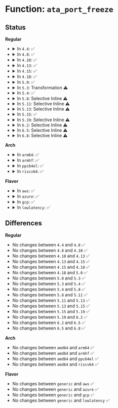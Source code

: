 # Function: <code>ata_port_freeze</code>

## Status
<b>Regular</b>
<ul>
<li>
<details>
<summary>In <code>4.4</code>: ✅</summary>

```c
int ata_port_freeze(struct ata_port *ap);
```

**Collision:** Unique Global

**Inline:** No

**Transformation:** False

**Instances:**

```
In drivers/ata/libata-eh.c (ffffffff815d5b00)
Location: drivers/ata/libata-eh.c:1151
Inline: False
Direct callers:
  - drivers/ata/libata-core.c:ata_exec_internal_sg
  - drivers/ata/libata-eh.c:ata_eh_fastdrain_timerfn
  - drivers/ata/libata-eh.c:ata_scsi_port_error_handler
  - drivers/ata/libata-sff.c:ata_hsm_qc_complete
  - drivers/ata/libata-acpi.c:ata_acpi_handle_hotplug
```
**Symbols:**

```
ffffffff815d5b00-ffffffff815d5b43: ata_port_freeze (STB_GLOBAL)
```
</details>
</li>
<li>
<details>
<summary>In <code>4.8</code>: ✅</summary>

```c
int ata_port_freeze(struct ata_port *ap);
```

**Collision:** Unique Global

**Inline:** No

**Transformation:** False

**Instances:**

```
In drivers/ata/libata-eh.c (ffffffff8162f560)
Location: drivers/ata/libata-eh.c:1151
Inline: False
Direct callers:
  - drivers/ata/libata-core.c:ata_exec_internal_sg
  - drivers/ata/libata-eh.c:ata_eh_fastdrain_timerfn
  - drivers/ata/libata-eh.c:ata_scsi_port_error_handler
  - drivers/ata/libata-sff.c:ata_hsm_qc_complete
  - drivers/ata/libata-acpi.c:ata_acpi_handle_hotplug
```
**Symbols:**

```
ffffffff8162f560-ffffffff8162f5a3: ata_port_freeze (STB_GLOBAL)
```
</details>
</li>
<li>
<details>
<summary>In <code>4.10</code>: ✅</summary>

```c
int ata_port_freeze(struct ata_port *ap);
```

**Collision:** Unique Global

**Inline:** No

**Transformation:** False

**Instances:**

```
In drivers/ata/libata-eh.c (ffffffff816606b0)
Location: drivers/ata/libata-eh.c:1151
Inline: False
Direct callers:
  - drivers/ata/libata-core.c:ata_exec_internal_sg
  - drivers/ata/libata-eh.c:ata_eh_fastdrain_timerfn
  - drivers/ata/libata-eh.c:ata_scsi_port_error_handler
  - drivers/ata/libata-sff.c:ata_hsm_qc_complete
  - drivers/ata/libata-acpi.c:ata_acpi_handle_hotplug
```
**Symbols:**

```
ffffffff816606b0-ffffffff816606f3: ata_port_freeze (STB_GLOBAL)
```
</details>
</li>
<li>
<details>
<summary>In <code>4.13</code>: ✅</summary>

```c
int ata_port_freeze(struct ata_port *ap);
```

**Collision:** Unique Global

**Inline:** No

**Transformation:** False

**Instances:**

```
In drivers/ata/libata-eh.c (ffffffff816756e0)
Location: drivers/ata/libata-eh.c:1152
Inline: False
Direct callers:
  - drivers/ata/libata-core.c:ata_exec_internal_sg
  - drivers/ata/libata-eh.c:ata_eh_fastdrain_timerfn
  - drivers/ata/libata-eh.c:ata_scsi_port_error_handler
  - drivers/ata/libata-sff.c:ata_hsm_qc_complete
  - drivers/ata/libata-acpi.c:ata_acpi_handle_hotplug
```
**Symbols:**

```
ffffffff816756e0-ffffffff81675714: ata_port_freeze (STB_GLOBAL)
```
</details>
</li>
<li>
<details>
<summary>In <code>4.15</code>: ✅</summary>

```c
int ata_port_freeze(struct ata_port *ap);
```

**Collision:** Unique Global

**Inline:** No

**Transformation:** False

**Instances:**

```
In drivers/ata/libata-eh.c (ffffffff816ded40)
Location: drivers/ata/libata-eh.c:1150
Inline: False
Direct callers:
  - drivers/ata/libata-core.c:ata_exec_internal_sg
  - drivers/ata/libata-eh.c:ata_eh_fastdrain_timerfn
  - drivers/ata/libata-eh.c:ata_scsi_port_error_handler
  - drivers/ata/libata-sff.c:ata_hsm_qc_complete
  - drivers/ata/libata-acpi.c:ata_acpi_handle_hotplug
```
**Symbols:**

```
ffffffff816ded40-ffffffff816ded74: ata_port_freeze (STB_GLOBAL)
```
</details>
</li>
<li>
<details>
<summary>In <code>4.18</code>: ✅</summary>

```c
int ata_port_freeze(struct ata_port *ap);
```

**Collision:** Unique Global

**Inline:** No

**Transformation:** False

**Instances:**

```
In drivers/ata/libata-eh.c (ffffffff8171b550)
Location: drivers/ata/libata-eh.c:1101
Inline: False
Direct callers:
  - drivers/ata/libata-core.c:ata_exec_internal_sg
  - drivers/ata/libata-eh.c:ata_eh_fastdrain_timerfn
  - drivers/ata/libata-eh.c:ata_scsi_port_error_handler
  - drivers/ata/libata-sff.c:ata_hsm_qc_complete
  - drivers/ata/libata-acpi.c:ata_acpi_handle_hotplug
```
**Symbols:**

```
ffffffff8171b550-ffffffff8171b584: ata_port_freeze (STB_GLOBAL)
```
</details>
</li>
<li>
<details>
<summary>In <code>5.0</code>: ✅</summary>

```c
int ata_port_freeze(struct ata_port *ap);
```

**Collision:** Unique Global

**Inline:** No

**Transformation:** False

**Instances:**

```
In drivers/ata/libata-eh.c (ffffffff8173de20)
Location: drivers/ata/libata-eh.c:1097
Inline: False
Direct callers:
  - drivers/ata/libata-core.c:ata_exec_internal_sg
  - drivers/ata/libata-eh.c:ata_eh_fastdrain_timerfn
  - drivers/ata/libata-eh.c:ata_scsi_port_error_handler
  - drivers/ata/libata-sff.c:ata_hsm_qc_complete
  - drivers/ata/libata-acpi.c:ata_acpi_handle_hotplug
```
**Symbols:**

```
ffffffff8173de20-ffffffff8173de54: ata_port_freeze (STB_GLOBAL)
```
</details>
</li>
<li>
<details>
<summary>In <code>5.3</code>: Transformation ⚠️</summary>

```c
int ata_port_freeze(struct ata_port *ap);
```

**Collision:** Unique Global

**Inline:** No

**Transformation:** True

**Instances:**

```
In drivers/ata/libata-eh.c (0)
Location: drivers/ata/libata-eh.c:1080
Inline: False
Direct callers:
  - drivers/ata/libata-core.c:ata_exec_internal_sg
  - drivers/ata/libata-eh.c:ata_eh_fastdrain_timerfn
  - drivers/ata/libata-eh.c:ata_scsi_port_error_handler
  - drivers/ata/libata-sff.c:ata_hsm_qc_complete
  - drivers/ata/libata-acpi.c:ata_acpi_handle_hotplug
```
**Symbols:**

```
ffffffff8177deb0-ffffffff8177dec3: ata_port_freeze.cold (STB_LOCAL)
ffffffff81779980-ffffffff817799b6: ata_port_freeze (STB_GLOBAL)
```
</details>
</li>
<li>
<details>
<summary>In <code>5.4</code>: ✅</summary>

```c
int ata_port_freeze(struct ata_port *ap);
```

**Collision:** Unique Global

**Inline:** No

**Transformation:** False

**Instances:**

```
In drivers/ata/libata-eh.c (ffffffff8179d7e0)
Location: drivers/ata/libata-eh.c:1080
Inline: False
Direct callers:
  - drivers/ata/libata-core.c:ata_exec_internal_sg
  - drivers/ata/libata-eh.c:ata_eh_fastdrain_timerfn
  - drivers/ata/libata-eh.c:ata_scsi_port_error_handler
  - drivers/ata/libata-sff.c:ata_hsm_qc_complete
  - drivers/ata/libata-acpi.c:ata_acpi_handle_hotplug
```
**Symbols:**

```
ffffffff8179d7e0-ffffffff8179d816: ata_port_freeze (STB_GLOBAL)
```
</details>
</li>
<li>
<details>
<summary>In <code>5.8</code>: Selective Inline ⚠️</summary>

```c
int ata_port_freeze(struct ata_port *ap);
```

**Collision:** Unique Global

**Inline:** Selective

**Transformation:** False

**Instances:**

```
In drivers/ata/libata-eh.c (ffffffff818624d7)
Location: drivers/ata/libata-eh.c:1082
Inline: True
Inline callers:
  - drivers/ata/libata-eh.c:ata_eh_fastdrain_timerfn
  - drivers/ata/libata-eh.c:ata_eh_unload
Direct callers:
  - drivers/ata/libata-core.c:ata_exec_internal_sg
  - drivers/ata/libata-sff.c:ata_hsm_qc_complete
  - drivers/ata/libata-acpi.c:ata_acpi_handle_hotplug
```
**Symbols:**

```
ffffffff818612a0-ffffffff818612d8: ata_port_freeze (STB_GLOBAL)
```
</details>
</li>
<li>
<details>
<summary>In <code>5.11</code>: Selective Inline ⚠️</summary>

```c
int ata_port_freeze(struct ata_port *ap);
```

**Collision:** Unique Global

**Inline:** Selective

**Transformation:** False

**Instances:**

```
In drivers/ata/libata-eh.c (ffffffff818712e7)
Location: drivers/ata/libata-eh.c:1082
Inline: True
Inline callers:
  - drivers/ata/libata-eh.c:ata_eh_fastdrain_timerfn
  - drivers/ata/libata-eh.c:ata_eh_unload
Direct callers:
  - drivers/ata/libata-core.c:ata_exec_internal_sg
  - drivers/ata/libata-sff.c:ata_hsm_qc_complete
  - drivers/ata/libata-acpi.c:ata_acpi_handle_hotplug
```
**Symbols:**

```
ffffffff818700c0-ffffffff818700f8: ata_port_freeze (STB_GLOBAL)
```
</details>
</li>
<li>
<details>
<summary>In <code>5.13</code>: Selective Inline ⚠️</summary>

```c
int ata_port_freeze(struct ata_port *ap);
```

**Collision:** Unique Global

**Inline:** Selective

**Transformation:** False

**Instances:**

```
In drivers/ata/libata-eh.c (ffffffff818539d7)
Location: drivers/ata/libata-eh.c:1082
Inline: True
Inline callers:
  - drivers/ata/libata-eh.c:ata_eh_fastdrain_timerfn
  - drivers/ata/libata-eh.c:ata_scsi_port_error_handler
Direct callers:
  - drivers/ata/libata-core.c:ata_exec_internal_sg
  - drivers/ata/libata-sff.c:ata_hsm_qc_complete
  - drivers/ata/libata-acpi.c:ata_acpi_handle_hotplug
```
**Symbols:**

```
ffffffff818528d0-ffffffff81852908: ata_port_freeze (STB_GLOBAL)
```
</details>
</li>
<li>
<details>
<summary>In <code>5.15</code>: ✅</summary>

```c
int ata_port_freeze(struct ata_port *ap);
```

**Collision:** Unique Global

**Inline:** No

**Transformation:** False

**Instances:**

```
In drivers/ata/libata-eh.c (ffffffff818e0e80)
Location: drivers/ata/libata-eh.c:1090
Inline: False
Direct callers:
  - drivers/ata/libata-core.c:ata_exec_internal_sg
  - drivers/ata/libata-eh.c:ata_eh_fastdrain_timerfn
  - drivers/ata/libata-eh.c:ata_scsi_port_error_handler
  - drivers/ata/libata-sff.c:ata_hsm_qc_complete
  - drivers/ata/libata-acpi.c:ata_acpi_handle_hotplug
```
**Symbols:**

```
ffffffff818e0e80-ffffffff818e0ec9: ata_port_freeze (STB_GLOBAL)
```
</details>
</li>
<li>
<details>
<summary>In <code>5.19</code>: Selective Inline ⚠️</summary>

```c
int ata_port_freeze(struct ata_port *ap);
```

**Collision:** Unique Global

**Inline:** Selective

**Transformation:** False

**Instances:**

```
In drivers/ata/libata-eh.c (ffffffff81a32c31)
Location: drivers/ata/libata-eh.c:1087
Inline: True
Inline callers:
  - drivers/ata/libata-eh.c:ata_eh_fastdrain_timerfn
  - drivers/ata/libata-eh.c:ata_scsi_port_error_handler
Direct callers:
  - drivers/ata/libata-core.c:ata_exec_internal_sg
  - drivers/ata/libata-sff.c:ata_hsm_qc_complete
  - drivers/ata/libata-acpi.c:ata_acpi_handle_hotplug
```
**Symbols:**

```
ffffffff81a31d00-ffffffff81a31d3f: ata_port_freeze (STB_GLOBAL)
```
</details>
</li>
<li>
<details>
<summary>In <code>6.2</code>: Selective Inline ⚠️</summary>

```c
int ata_port_freeze(struct ata_port *ap);
```

**Collision:** Unique Global

**Inline:** Selective

**Transformation:** False

**Instances:**

```
In drivers/ata/libata-eh.c (ffffffff81bb732e)
Location: drivers/ata/libata-eh.c:1089
Inline: True
Inline callers:
  - drivers/ata/libata-eh.c:ata_eh_fastdrain_timerfn
  - drivers/ata/libata-eh.c:ata_scsi_port_error_handler
Direct callers:
  - drivers/ata/libata-core.c:ata_exec_internal_sg
  - drivers/ata/libata-sff.c:ata_hsm_qc_complete
  - drivers/ata/libata-acpi.c:ata_acpi_handle_hotplug
```
**Symbols:**

```
ffffffff81bb6330-ffffffff81bb636f: ata_port_freeze (STB_GLOBAL)
```
</details>
</li>
<li>
<details>
<summary>In <code>6.5</code>: Selective Inline ⚠️</summary>

```c
int ata_port_freeze(struct ata_port *ap);
```

**Collision:** Unique Global

**Inline:** Selective

**Transformation:** False

**Instances:**

```
In drivers/ata/libata-eh.c (ffffffff81c0e93e)
Location: drivers/ata/libata-eh.c:1092
Inline: True
Inline callers:
  - drivers/ata/libata-eh.c:ata_eh_fastdrain_timerfn
  - drivers/ata/libata-eh.c:ata_scsi_port_error_handler
Direct callers:
  - drivers/ata/libata-core.c:ata_exec_internal_sg
  - drivers/ata/libata-sff.c:ata_hsm_qc_complete
  - drivers/ata/libata-acpi.c:ata_acpi_handle_hotplug
```
**Symbols:**

```
ffffffff81c0d6d0-ffffffff81c0d70f: ata_port_freeze (STB_GLOBAL)
```
</details>
</li>
<li>
<details>
<summary>In <code>6.8</code>: Selective Inline ⚠️</summary>

```c
int ata_port_freeze(struct ata_port *ap);
```

**Collision:** Unique Global

**Inline:** Selective

**Transformation:** False

**Instances:**

```
In drivers/ata/libata-eh.c (ffffffff81c63acb)
Location: drivers/ata/libata-eh.c:1106
Inline: True
Inline callers:
  - drivers/ata/libata-eh.c:ata_eh_fastdrain_timerfn
  - drivers/ata/libata-eh.c:ata_eh_unload
Direct callers:
  - drivers/ata/libata-core.c:ata_exec_internal_sg
  - drivers/ata/libata-sff.c:ata_hsm_qc_complete
  - drivers/ata/libata-acpi.c:ata_acpi_handle_hotplug
```
**Symbols:**

```
ffffffff81c62700-ffffffff81c6272a: ata_port_freeze (STB_GLOBAL)
```
</details>
</li>
</ul>
<b>Arch</b>
<ul>
<li>
<details>
<summary>In <code>arm64</code>: ✅</summary>

```c
int ata_port_freeze(struct ata_port *ap);
```

**Collision:** Unique Global

**Inline:** No

**Transformation:** False

**Instances:**

```
In drivers/ata/libata-eh.c (ffff8000109a8bb8)
Location: drivers/ata/libata-eh.c:1080
Inline: False
Direct callers:
  - drivers/ata/libata-core.c:ata_exec_internal_sg
  - drivers/ata/libata-eh.c:ata_eh_fastdrain_timerfn
  - drivers/ata/libata-eh.c:ata_scsi_port_error_handler
  - drivers/ata/libata-sff.c:ata_hsm_qc_complete
  - drivers/ata/libata-acpi.c:ata_acpi_handle_hotplug
  - drivers/ata/libahci.c:ahci_port_suspend
  - drivers/ata/libahci.c:ahci_handle_port_interrupt
  - drivers/ata/libahci.c:ahci_error_intr
```
**Symbols:**

```
ffff8000109a8bb8-ffff8000109a8c20: ata_port_freeze (STB_GLOBAL)
```
</details>
</li>
<li>
<details>
<summary>In <code>armhf</code>: ✅</summary>

```c
int ata_port_freeze(struct ata_port *ap);
```

**Collision:** Unique Global

**Inline:** No

**Transformation:** False

**Instances:**

```
In drivers/ata/libata-eh.c (c0a788fc)
Location: drivers/ata/libata-eh.c:1080
Inline: False
Direct callers:
  - drivers/ata/libata-core.c:ata_exec_internal_sg
  - drivers/ata/libata-eh.c:ata_eh_fastdrain_timerfn
  - drivers/ata/libata-eh.c:ata_scsi_port_error_handler
  - drivers/ata/libata-sff.c:ata_hsm_qc_complete
  - drivers/ata/libahci.c:ahci_port_suspend
  - drivers/ata/libahci.c:ahci_handle_port_interrupt
  - drivers/ata/libahci.c:ahci_error_intr
```
**Symbols:**

```
c0a788fc-c0a78954: ata_port_freeze (STB_GLOBAL)
```
</details>
</li>
<li>
<details>
<summary>In <code>ppc64el</code>: ✅</summary>

```c
int ata_port_freeze(struct ata_port *ap);
```

**Collision:** Unique Global

**Inline:** No

**Transformation:** False

**Instances:**

```
In drivers/ata/libata-eh.c (c000000000a6f450)
Location: drivers/ata/libata-eh.c:1080
Inline: False
Direct callers:
  - drivers/ata/libata-core.c:ata_exec_internal_sg
  - drivers/ata/libata-eh.c:ata_eh_fastdrain_timerfn
  - drivers/ata/libata-eh.c:ata_scsi_port_error_handler
  - drivers/ata/libata-sff.c:ata_hsm_qc_complete
```
**Symbols:**

```
c000000000a6f450-c000000000a6f4a8: ata_port_freeze (STB_GLOBAL)
```
</details>
</li>
<li>
<details>
<summary>In <code>riscv64</code>: ✅</summary>

```c
int ata_port_freeze(struct ata_port *ap);
```

**Collision:** Unique Global

**Inline:** No

**Transformation:** False

**Instances:**

```
In drivers/ata/libata-eh.c (ffffffe000606d92)
Location: drivers/ata/libata-eh.c:1080
Inline: False
Direct callers:
  - drivers/ata/libata-core.c:ata_exec_internal_sg
  - drivers/ata/libata-eh.c:ata_eh_fastdrain_timerfn
  - drivers/ata/libata-eh.c:ata_scsi_port_error_handler
  - drivers/ata/libata-sff.c:ata_hsm_qc_complete
```
**Symbols:**

```
ffffffe000606d92-ffffffe000606dd2: ata_port_freeze (STB_GLOBAL)
```
</details>
</li>
</ul>
<b>Flavor</b>
<ul>
<li>
<details>
<summary>In <code>aws</code>: ✅</summary>

```c
int ata_port_freeze(struct ata_port *ap);
```

**Collision:** Unique Global

**Inline:** No

**Transformation:** False

**Instances:**

```
In drivers/ata/libata-eh.c (ffffffff817628d0)
Location: drivers/ata/libata-eh.c:1080
Inline: False
Direct callers:
  - drivers/ata/libata-core.c:ata_exec_internal_sg
  - drivers/ata/libata-eh.c:ata_eh_fastdrain_timerfn
  - drivers/ata/libata-eh.c:ata_scsi_port_error_handler
  - drivers/ata/libata-sff.c:ata_hsm_qc_complete
  - drivers/ata/libata-acpi.c:ata_acpi_handle_hotplug
```
**Symbols:**

```
ffffffff817628d0-ffffffff81762906: ata_port_freeze (STB_GLOBAL)
```
</details>
</li>
<li>
<details>
<summary>In <code>azure</code>: ✅</summary>

```c
int ata_port_freeze(struct ata_port *ap);
```

**Collision:** Unique Global

**Inline:** No

**Transformation:** False

**Instances:**

```
In drivers/ata/libata-eh.c (ffffffff81742730)
Location: drivers/ata/libata-eh.c:1080
Inline: False
Direct callers:
  - drivers/ata/libata-core.c:ata_exec_internal_sg
  - drivers/ata/libata-eh.c:ata_eh_fastdrain_timerfn
  - drivers/ata/libata-eh.c:ata_scsi_port_error_handler
  - drivers/ata/libata-sff.c:ata_hsm_qc_complete
  - drivers/ata/libata-acpi.c:ata_acpi_handle_hotplug
```
**Symbols:**

```
ffffffff81742730-ffffffff81742766: ata_port_freeze (STB_GLOBAL)
```
</details>
</li>
<li>
<details>
<summary>In <code>gcp</code>: ✅</summary>

```c
int ata_port_freeze(struct ata_port *ap);
```

**Collision:** Unique Global

**Inline:** No

**Transformation:** False

**Instances:**

```
In drivers/ata/libata-eh.c (ffffffff81792660)
Location: drivers/ata/libata-eh.c:1080
Inline: False
Direct callers:
  - drivers/ata/libata-core.c:ata_exec_internal_sg
  - drivers/ata/libata-eh.c:ata_eh_fastdrain_timerfn
  - drivers/ata/libata-eh.c:ata_scsi_port_error_handler
  - drivers/ata/libata-sff.c:ata_hsm_qc_complete
  - drivers/ata/libata-acpi.c:ata_acpi_handle_hotplug
```
**Symbols:**

```
ffffffff81792660-ffffffff81792696: ata_port_freeze (STB_GLOBAL)
```
</details>
</li>
<li>
<details>
<summary>In <code>lowlatency</code>: ✅</summary>

```c
int ata_port_freeze(struct ata_port *ap);
```

**Collision:** Unique Global

**Inline:** No

**Transformation:** False

**Instances:**

```
In drivers/ata/libata-eh.c (ffffffff817ac4a0)
Location: drivers/ata/libata-eh.c:1080
Inline: False
Direct callers:
  - drivers/ata/libata-core.c:ata_exec_internal_sg
  - drivers/ata/libata-eh.c:ata_eh_fastdrain_timerfn
  - drivers/ata/libata-eh.c:ata_scsi_port_error_handler
  - drivers/ata/libata-sff.c:ata_hsm_qc_complete
  - drivers/ata/libata-acpi.c:ata_acpi_handle_hotplug
```
**Symbols:**

```
ffffffff817ac4a0-ffffffff817ac4d6: ata_port_freeze (STB_GLOBAL)
```
</details>
</li>
</ul>

## Differences
<b>Regular</b>
<ul>
<li>
No changes between <code>4.4</code> and <code>4.8</code> ✅
</li>
<li>
No changes between <code>4.8</code> and <code>4.10</code> ✅
</li>
<li>
No changes between <code>4.10</code> and <code>4.13</code> ✅
</li>
<li>
No changes between <code>4.13</code> and <code>4.15</code> ✅
</li>
<li>
No changes between <code>4.15</code> and <code>4.18</code> ✅
</li>
<li>
No changes between <code>4.18</code> and <code>5.0</code> ✅
</li>
<li>
No changes between <code>5.0</code> and <code>5.3</code> ✅
</li>
<li>
No changes between <code>5.3</code> and <code>5.4</code> ✅
</li>
<li>
No changes between <code>5.4</code> and <code>5.8</code> ✅
</li>
<li>
No changes between <code>5.8</code> and <code>5.11</code> ✅
</li>
<li>
No changes between <code>5.11</code> and <code>5.13</code> ✅
</li>
<li>
No changes between <code>5.13</code> and <code>5.15</code> ✅
</li>
<li>
No changes between <code>5.15</code> and <code>5.19</code> ✅
</li>
<li>
No changes between <code>5.19</code> and <code>6.2</code> ✅
</li>
<li>
No changes between <code>6.2</code> and <code>6.5</code> ✅
</li>
<li>
No changes between <code>6.5</code> and <code>6.8</code> ✅
</li>
</ul>
<b>Arch</b>
<ul>
<li>
No changes between <code>amd64</code> and <code>arm64</code> ✅
</li>
<li>
No changes between <code>amd64</code> and <code>armhf</code> ✅
</li>
<li>
No changes between <code>amd64</code> and <code>ppc64el</code> ✅
</li>
<li>
No changes between <code>amd64</code> and <code>riscv64</code> ✅
</li>
</ul>
<b>Flavor</b>
<ul>
<li>
No changes between <code>generic</code> and <code>aws</code> ✅
</li>
<li>
No changes between <code>generic</code> and <code>azure</code> ✅
</li>
<li>
No changes between <code>generic</code> and <code>gcp</code> ✅
</li>
<li>
No changes between <code>generic</code> and <code>lowlatency</code> ✅
</li>
</ul>
